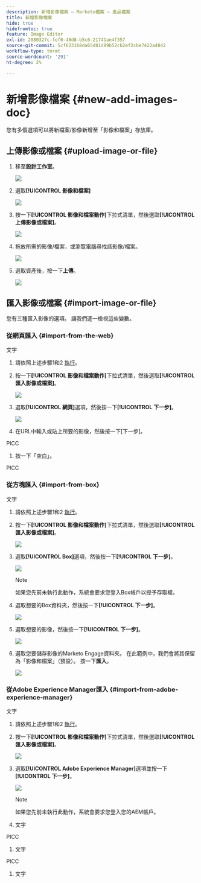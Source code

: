 ```yaml
---
description: 新增影像檔案 — Marketo檔案 — 產品檔案
title: 新增影像檔案
hide: true
hidefromtoc: true
feature: Image Editor
exl-id: 2080327c-fef0-48d8-b5c6-21741ae4f357
source-git-commit: 5cf6231b8da65d81d89b52cb2ef2cbe7422a4842
workflow-type: tm+mt
source-wordcount: '291'
ht-degree: 2%

---
```


# 新增影像檔案 {#new-add-images-doc}

您有多個選項可以將新檔案/影像新增至「影像和檔案」存放庫。

## 上傳影像或檔案 {#upload-image-or-file}

1. 移至&#x200B;**設計工作室**。

   ![](assets/add-images-and-files-to-marketo-1.png)

1. 選取&#x200B;**[!UICONTROL 影像和檔案]**

   ![](assets/add-images-and-files-to-marketo-2.png)

1. 按一下&#x200B;**[!UICONTROL 影像和檔案動作]**&#x200B;下拉式清單，然後選取&#x200B;**[!UICONTROL 上傳影像或檔案]**。

   ![](assets/add-images-and-files-to-marketo-3.png)

1. 拖放所需的影像/檔案，或瀏覽電腦尋找該影像/檔案。

   ![](assets/add-images-and-files-to-marketo-4.png)

1. 選取資產後，按一下&#x200B;**上傳**。

   ![](assets/add-images-and-files-to-marketo-5.png)

## 匯入影像或檔案 {#import-image-or-file}

您有三種匯入影像的選項。 讓我們逐一檢視這些變數。

### 從網頁匯入 {#import-from-the-web}

文字

1. 請依照上述步驟1和2 [執行](#upload-image-or-file)。

1. 按一下&#x200B;**[!UICONTROL 影像和檔案動作]**&#x200B;下拉式清單，然後選取&#x200B;**[!UICONTROL 匯入影像或檔案]**。

   ![](assets/add-images-and-files-to-marketo-6.png)

1. 選取&#x200B;**[!UICONTROL 網頁]**&#x200B;選項，然後按一下&#x200B;**[!UICONTROL 下一步]**。

   ![](assets/add-images-and-files-to-marketo-7.png)

1. 在URL中輸入或貼上所要的影像，然後按一下[下一步] **&#x200B;**。

PICC

1. 按一下「空白」。

PICC

### 從方塊匯入 {#import-from-box}

文字

1. 請依照上述步驟1和2 [執行](#upload-image-or-file)。

1. 按一下&#x200B;**[!UICONTROL 影像和檔案動作]**&#x200B;下拉式清單，然後選取&#x200B;**[!UICONTROL 匯入影像或檔案]**。

   ![](assets/add-images-and-files-to-marketo-10.png)

1. 選取&#x200B;**[!UICONTROL Box]**&#x200B;選項，然後按一下&#x200B;**[!UICONTROL 下一步]**。

   ![](assets/add-images-and-files-to-marketo-11.png)

   >[!NOTE]
   >
   >如果您先前未執行此動作，系統會要求您登入Box帳戶以授予存取權。

1. 選取想要的Box資料夾，然後按一下&#x200B;**[!UICONTROL 下一步]**。

   ![](assets/add-images-and-files-to-marketo-12.png)

1. 選取想要的影像，然後按一下&#x200B;**[!UICONTROL 下一步]**。

   ![](assets/add-images-and-files-to-marketo-13.png)

1. 選取您要儲存影像的Marketo Engage資料夾。 在此範例中，我們會將其保留為「影像和檔案」（預設）。 按一下&#x200B;**匯入**。

   ![](assets/add-images-and-files-to-marketo-14.png)

### 從Adobe Experience Manager匯入 {#import-from-adobe-experience-manager}

文字

1. 請依照上述步驟1和2 [執行](#upload-image-or-file)。

1. 按一下&#x200B;**[!UICONTROL 影像和檔案動作]**&#x200B;下拉式清單，然後選取&#x200B;**[!UICONTROL 匯入影像或檔案]**。

   ![](assets/add-images-and-files-to-marketo-15.png)

1. 選取&#x200B;**[!UICONTROL Adobe Experience Manager]**&#x200B;選項並按一下&#x200B;**[!UICONTROL 下一步]**。

   ![](assets/add-images-and-files-to-marketo-16.png)

   >[!NOTE]
   >
   >如果您先前未執行此動作，系統會要求您登入您的AEM帳戶。

1. 文字

PICC

1. 文字

PICC

1. 文字
